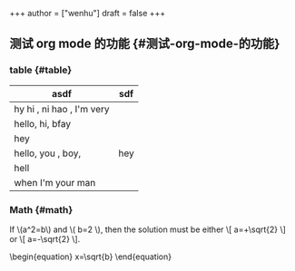 +++
author = ["wenhu"]
draft = false
+++

## 测试 org mode 的功能 {#测试-org-mode-的功能}


### table {#table}

| asdf                      | sdf |
|---------------------------|-----|
| hy hi , ni hao , I'm very |     |
| hello, hi, bfay           |     |
| hey                       |     |
| hello, you , boy,         | hey |
| hell                      |     |
| when I'm your man         |     |


### Math {#math}

If \\(a^2=b\\) and \\( b=2 \\), then the solution must be
either \\[ a=+\sqrt{2} \\] or \\[ a=-\sqrt{2} \\].

\begin{equation}
x=\sqrt{b}
\end{equation}

